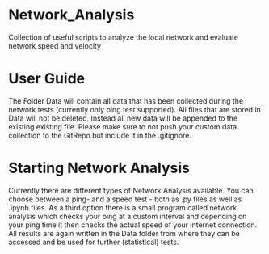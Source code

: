 # Network_Analysis
Collection of useful scripts to analyze the local network and evaluate network speed and velocity

# User Guide
The Folder Data will contain all data that has been collected during the network tests (currently only ping test supported). All files that are stored in Data will not be deleted. Instead all new data will be appended to the existing existing file. Please make sure to not push your custom data collection to the GitRepo but include it in the .gitignore.

# Starting Network Analysis
Currently there are different types of Network Analysis available. You can choose between a ping- and a speed test - both as .py files as well as .ipynb files. As a third option there is a small program called network analysis which checks your ping at a custom interval and depending on your ping time it then checks the actual speed of your internet connection. All results are again written in the Data folder from where they can be accessed and be used for further (statistical) tests. 

